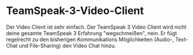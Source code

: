 # TeamSpeak-3-Video-Client
Der Video Client ist sehr einfach. Der TeamSpeak 3 Video Client wird nicht deine gesamte TeamSpeak 3 Erfahrung "wegschmeißen", nein. Er fügt regelrecht zu den bisherigen Kommunikations Möglichkeiten (Audio-, Text-Chat und File-Sharing) den Video Chat hinzu.
